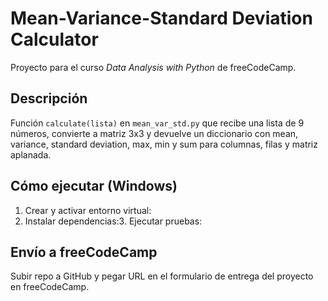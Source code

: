﻿# Mean-Variance-Standard Deviation Calculator

Proyecto para el curso *Data Analysis with Python* de freeCodeCamp.

## Descripción
Función `calculate(lista)` en `mean_var_std.py` que recibe una lista de 9 números, convierte a matriz 3x3 y devuelve un diccionario con mean, variance, standard deviation, max, min y sum para columnas, filas y matriz aplanada.

## Cómo ejecutar (Windows)
1. Crear y activar entorno virtual:
2. Instalar dependencias:3. Ejecutar pruebas:

## Envío a freeCodeCamp
Subir repo a GitHub y pegar URL en el formulario de entrega del proyecto en freeCodeCamp.
